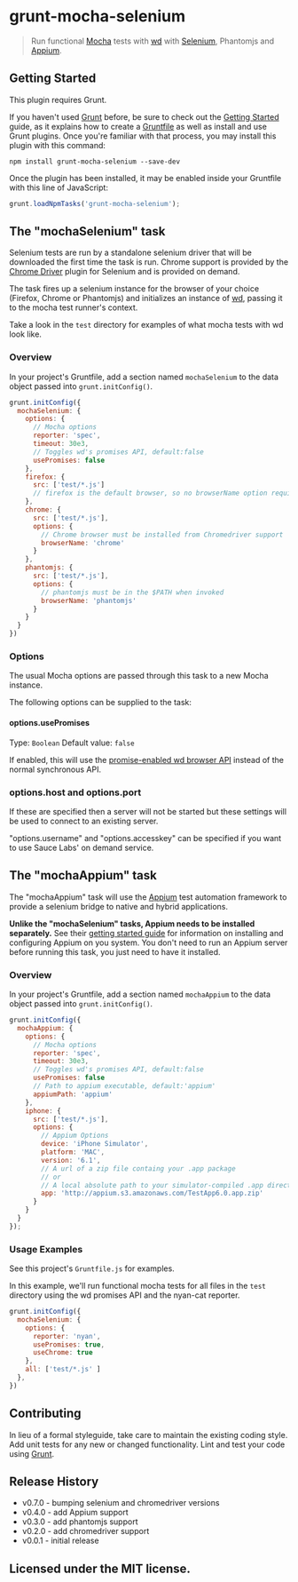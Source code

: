# grunt-mocha-selenium

> Run functional [Mocha](https://github.com/visionmedia/mocha) tests
> with [wd](https://github.com/admc/wd) with [Selenium](http://docs.seleniumhq.org/), Phantomjs and
> [Appium](http://appium.io/).

## Getting Started

This plugin requires Grunt.

If you haven't used [Grunt](http://gruntjs.com/) before, be sure to
check out the [Getting Started](http://gruntjs.com/getting-started)
guide, as it explains how to create a
[Gruntfile](http://gruntjs.com/sample-gruntfile) as well as install and
use Grunt plugins. Once you're familiar with that process, you may
install this plugin with this command:

```shell
npm install grunt-mocha-selenium --save-dev
```

Once the plugin has been installed, it may be enabled inside your
Gruntfile with this line of JavaScript:

```js
grunt.loadNpmTasks('grunt-mocha-selenium');
```

## The "mochaSelenium" task

Selenium tests are run by a standalone selenium driver that will be
downloaded the first time the task is run. Chrome support is provided by
the [Chrome
Driver](https://code.google.com/p/selenium/wiki/ChromeDriver) plugin for
Selenium and is provided on demand.

The task fires up a selenium instance for the browser of your choice
(Firefox, Chrome or Phantomjs) and initializes an instance of
[wd](https://github.com/admc/wd), passing it to the mocha test runner's
context.

Take a look in the `test` directory for examples of what mocha tests
with wd look like.

### Overview
In your project's Gruntfile, add a section named `mochaSelenium` to the
data object passed into `grunt.initConfig()`.

```js
grunt.initConfig({
  mochaSelenium: {
    options: {
      // Mocha options
      reporter: 'spec',
      timeout: 30e3,
      // Toggles wd's promises API, default:false
      usePromises: false
    },
    firefox: {
      src: ['test/*.js']
      // firefox is the default browser, so no browserName option required
    },
    chrome: {
      src: ['test/*.js'],
      options: {
        // Chrome browser must be installed from Chromedriver support
        browserName: 'chrome'
      }
    },
    phantomjs: {
      src: ['test/*.js'],
      options: {
        // phantomjs must be in the $PATH when invoked
        browserName: 'phantomjs'
      }
    }
  }
})
```

### Options

The usual Mocha options are passed through this task to a new Mocha
instance.

The following options can be supplied to the task:

#### options.usePromises

Type: `Boolean` Default value: `false`

If enabled, this will use the [promise-enabled wd browser
API](https://github.com/admc/wd#promises-api) instead of the normal
synchronous API.

### options.host and options.port

If these are specified then a server will not be started but these settings will be used to connect to an existing server.

"options.username" and "options.accesskey" can be specified if you want to use Sauce Labs' on demand service.

## The "mochaAppium" task

The "mochaAppium" task will use the [Appium](http://appium.io/) test
automation framework to provide a selenium bridge to native and hybrid
applications.

**Unlike the "mochaSelenium" tasks, Appium needs to be installed
separately.** See their [getting started
guide](http://appium.io/getting-started.html) for information on
installing and configuring Appium on you system. You don't need to run
an Appium server before running this task, you just need to have it
installed.

### Overview
In your project's Gruntfile, add a section named `mochaAppium` to the
data object passed into `grunt.initConfig()`.

```js
grunt.initConfig({
  mochaAppium: {
    options: {
      // Mocha options
      reporter: 'spec',
      timeout: 30e3,
      // Toggles wd's promises API, default:false
      usePromises: false
      // Path to appium executable, default:'appium'
      appiumPath: 'appium'
    },
    iphone: {
      src: ['test/*.js'],
      options: {
        // Appium Options
        device: 'iPhone Simulator',
        platform: 'MAC',
        version: '6.1',
        // A url of a zip file containg your .app package
        // or
        // A local absolute path to your simulator-compiled .app directory
        app: 'http://appium.s3.amazonaws.com/TestApp6.0.app.zip'
      }
    }
  }
});
```

### Usage Examples

See this project's `Gruntfile.js` for examples.

In this example, we'll run functional mocha tests for all files in the
`test` directory using the wd promises API and the nyan-cat reporter.

```js
grunt.initConfig({
  mochaSelenium: {
    options: {
      reporter: 'nyan',
      usePromises: true,
      useChrome: true
    },
    all: ['test/*.js' ]
  },
})
```

## Contributing

In lieu of a formal styleguide, take care to maintain the existing
coding style. Add unit tests for any new or changed functionality. Lint
and test your code using [Grunt](http://gruntjs.com/).

## Release History

* v0.7.0 - bumping selenium and chromedriver versions
* v0.4.0 - add Appium support
* v0.3.0 - add phantomjs support
* v0.2.0 - add chromedriver support
* v0.0.1 - initial release

## Licensed under the MIT license.
